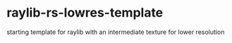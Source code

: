 # raylib-rs-lowres-template
starting template for raylib with an intermediate texture for lower resolution
